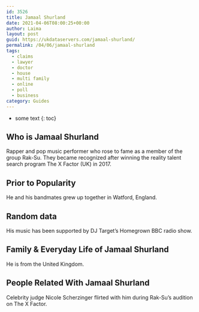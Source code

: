 ```yaml
---
id: 3526
title: Jamaal Shurland
date: 2021-04-06T08:00:25+00:00
author: Laima
layout: post
guid: https://ukdataservers.com/jamaal-shurland/
permalink: /04/06/jamaal-shurland
tags:
  - claims
  - lawyer
  - doctor
  - house
  - multi family
  - online
  - poll
  - business
category: Guides
---
```


* some text
{: toc}


## Who is Jamaal Shurland
                  
                  
                  
Rapper and pop music performer who rose to fame as a member of the group Rak-Su. They became recognized after winning the reality talent search program The X Factor (UK) in 2017. 
                  
              
            
              
            
                
                
                
## Prior to Popularity
                  
                  
                  
He and his bandmates grew up together in Watford, England.
                  
              
            
              
            
                
                
                
## Random data
                  
                  
                  
His music has been supported by DJ Target&#8217;s Homegrown BBC radio show.
                  
              
            
              
            
                
                
                
## Family & Everyday Life of Jamaal Shurland
                  
                  
                  
He is from the United Kingdom.
                  
              
            
              
            
                
                
                
## People Related With Jamaal Shurland
                  
                  
                  
Celebrity judge Nicole Scherzinger flirted with him during Rak-Su&#8217;s audition on The X Factor. 
                  
              
            
              
            
                
              
            
              
              
            
            
              
            
          
          
          